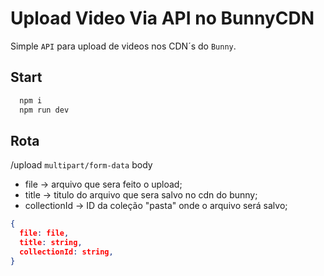 # Upload Video Via API no BunnyCDN

Simple `API` para upload de videos nos CDN´s do `Bunny`.

## Start
```bash 
  npm i
  npm run dev
```

## Rota

/upload
`multipart/form-data`
body

- file -> arquivo que sera feito o upload;
- title -> titulo do arquivo que sera salvo no cdn do bunny;
- collectionId -> ID da coleção "pasta" onde o arquivo será salvo;

```json
{
  file: file,
  title: string,
  collectionId: string,
}
```
